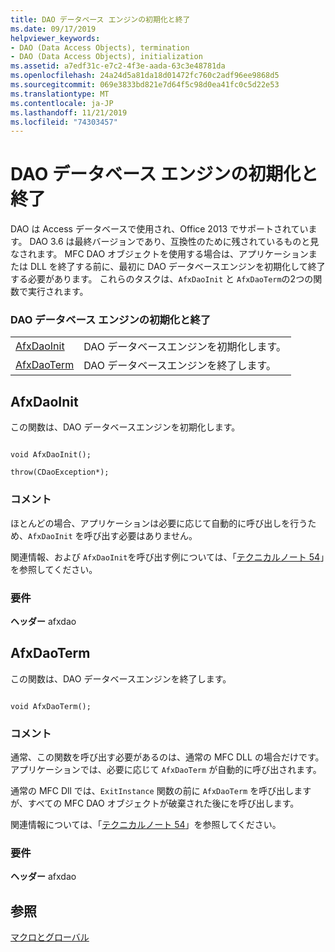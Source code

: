 ```yaml
---
title: DAO データベース エンジンの初期化と終了
ms.date: 09/17/2019
helpviewer_keywords:
- DAO (Data Access Objects), termination
- DAO (Data Access Objects), initialization
ms.assetid: a7edf31c-e7c2-4f3e-aada-63c3e48781da
ms.openlocfilehash: 24a24d5a81da18d01472fc760c2adf96ee9868d5
ms.sourcegitcommit: 069e3833bd821e7d64f5c98d0ea41fc0c5d22e53
ms.translationtype: MT
ms.contentlocale: ja-JP
ms.lasthandoff: 11/21/2019
ms.locfileid: "74303457"
---
```

# <a name="dao-database-engine-initialization-and-termination"></a>DAO データベース エンジンの初期化と終了

DAO は Access データベースで使用され、Office 2013 でサポートされています。 DAO 3.6 は最終バージョンであり、互換性のために残されているものと見なされます。 MFC DAO オブジェクトを使用する場合は、アプリケーションまたは DLL を終了する前に、最初に DAO データベースエンジンを初期化して終了する必要があります。 これらのタスクは、`AfxDaoInit` と `AfxDaoTerm`の2つの関数で実行されます。

### <a name="dao-database-engine-initialization-and-termination"></a>DAO データベース エンジンの初期化と終了

|||
|-|-|
|[AfxDaoInit](#afxdaoinit)|DAO データベースエンジンを初期化します。|
|[AfxDaoTerm](#afxdaoterm)|DAO データベースエンジンを終了します。|

##  <a name="afxdaoinit"></a>AfxDaoInit

この関数は、DAO データベースエンジンを初期化します。

```

void AfxDaoInit();

throw(CDaoException*);
```

### <a name="remarks"></a>コメント

ほとんどの場合、アプリケーションは必要に応じて自動的に呼び出しを行うため、`AfxDaoInit` を呼び出す必要はありません。

関連情報、および `AfxDaoInit`を呼び出す例については、「[テクニカルノート 54](../../mfc/tn054-calling-dao-directly-while-using-mfc-dao-classes.md)」を参照してください。

### <a name="requirements"></a>要件

  **ヘッダー** afxdao

##  <a name="afxdaoterm"></a>AfxDaoTerm

この関数は、DAO データベースエンジンを終了します。

```

void AfxDaoTerm();
```

### <a name="remarks"></a>コメント

通常、この関数を呼び出す必要があるのは、通常の MFC DLL の場合だけです。アプリケーションでは、必要に応じて `AfxDaoTerm` が自動的に呼び出されます。

通常の MFC Dll では、`ExitInstance` 関数の前に `AfxDaoTerm` を呼び出しますが、すべての MFC DAO オブジェクトが破棄された後にを呼び出します。

関連情報については、「[テクニカルノート 54](../../mfc/tn054-calling-dao-directly-while-using-mfc-dao-classes.md)」を参照してください。

### <a name="requirements"></a>要件

  **ヘッダー** afxdao

## <a name="see-also"></a>参照

[マクロとグローバル](../../mfc/reference/mfc-macros-and-globals.md)
